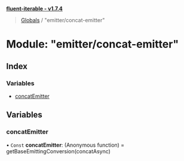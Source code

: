 **[fluent-iterable - v1.7.4](../README.md)**

> [Globals](../README.md) / "emitter/concat-emitter"

# Module: "emitter/concat-emitter"

## Index

### Variables

* [concatEmitter](_emitter_concat_emitter_.md#concatemitter)

## Variables

### concatEmitter

• `Const` **concatEmitter**: (Anonymous function) = getBaseEmittingConversion(concatAsync)
